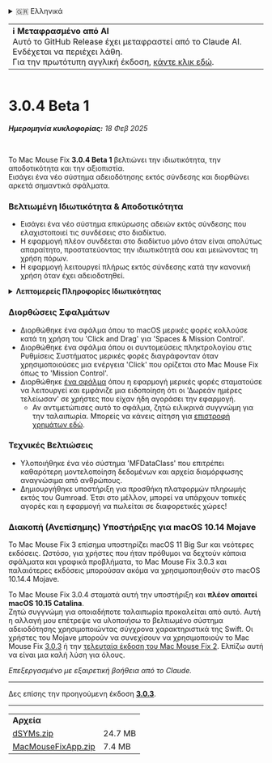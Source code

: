 <details>
<summary>🇬🇷 Ελληνικά</summary>

[🇬🇧 English (GitHub Release)](https://github.com/noah-nuebling/mac-mouse-fix/releases/tag/3.0.4-Beta-1)\
[🇦🇩 Català](https://redirect.macmousefix.com/?target=mmf-release&tag=3.0.4-Beta-1&locale=ca)\
[🇩🇪 Deutsch](https://redirect.macmousefix.com/?target=mmf-release&tag=3.0.4-Beta-1&locale=de)\
[🇪🇸 Español](https://redirect.macmousefix.com/?target=mmf-release&tag=3.0.4-Beta-1&locale=es)\
[🇫🇷 Français](https://redirect.macmousefix.com/?target=mmf-release&tag=3.0.4-Beta-1&locale=fr)\
[🇮🇩 Indonesia](https://redirect.macmousefix.com/?target=mmf-release&tag=3.0.4-Beta-1&locale=id)\
[🇮🇹 Italiano](https://redirect.macmousefix.com/?target=mmf-release&tag=3.0.4-Beta-1&locale=it)\
[🇭🇺 Magyar](https://redirect.macmousefix.com/?target=mmf-release&tag=3.0.4-Beta-1&locale=hu)\
[🇳🇱 Nederlands](https://redirect.macmousefix.com/?target=mmf-release&tag=3.0.4-Beta-1&locale=nl)\
[🇵🇱 Polski](https://redirect.macmousefix.com/?target=mmf-release&tag=3.0.4-Beta-1&locale=pl)\
[🇧🇷 Português (Brasil)](https://redirect.macmousefix.com/?target=mmf-release&tag=3.0.4-Beta-1&locale=pt-BR)\
[🇵🇹 Português (Portugal)](https://redirect.macmousefix.com/?target=mmf-release&tag=3.0.4-Beta-1&locale=pt-PT)\
[🇷🇴 Română](https://redirect.macmousefix.com/?target=mmf-release&tag=3.0.4-Beta-1&locale=ro)\
[🇸🇪 Svenska](https://redirect.macmousefix.com/?target=mmf-release&tag=3.0.4-Beta-1&locale=sv)\
[🇻🇳 Tiếng Việt](https://redirect.macmousefix.com/?target=mmf-release&tag=3.0.4-Beta-1&locale=vi)\
[🇹🇷 Türkçe](https://redirect.macmousefix.com/?target=mmf-release&tag=3.0.4-Beta-1&locale=tr)\
[🇨🇿 Čeština](https://redirect.macmousefix.com/?target=mmf-release&tag=3.0.4-Beta-1&locale=cs)\
**🇬🇷 Ελληνικά**\
[🇷🇺 Русский](https://redirect.macmousefix.com/?target=mmf-release&tag=3.0.4-Beta-1&locale=ru)\
[🇺🇦 Українська](https://redirect.macmousefix.com/?target=mmf-release&tag=3.0.4-Beta-1&locale=uk)\
[🇮🇱 עברית](https://redirect.macmousefix.com/?target=mmf-release&tag=3.0.4-Beta-1&locale=he)\
[🇸🇦 العربية](https://redirect.macmousefix.com/?target=mmf-release&tag=3.0.4-Beta-1&locale=ar)\
[🇮🇳 हिन्दी](https://redirect.macmousefix.com/?target=mmf-release&tag=3.0.4-Beta-1&locale=hi)\
[🇹🇭 ไทย](https://redirect.macmousefix.com/?target=mmf-release&tag=3.0.4-Beta-1&locale=th)\
[🇨🇳 中文 (简体)](https://redirect.macmousefix.com/?target=mmf-release&tag=3.0.4-Beta-1&locale=zh-Hans)\
[🇨🇳 中文 (繁體)](https://redirect.macmousefix.com/?target=mmf-release&tag=3.0.4-Beta-1&locale=zh-Hant)\
[🇭🇰 中文（香港)](https://redirect.macmousefix.com/?target=mmf-release&tag=3.0.4-Beta-1&locale=zh-HK)\
[🇯🇵 日本語](https://redirect.macmousefix.com/?target=mmf-release&tag=3.0.4-Beta-1&locale=ja)\
[🇰🇷 한국어](https://redirect.macmousefix.com/?target=mmf-release&tag=3.0.4-Beta-1&locale=ko)\
[Help translate Mac Mouse Fix to different languages!](https://github.com/noah-nuebling/mac-mouse-fix/discussions/731)
</details>
<table align=><td>
<b>ℹ️ Μεταφρασμένο από AI</b><br>
Αυτό το GitHub Release έχει μεταφραστεί από το Claude AI. Ενδέχεται να περιέχει λάθη.<br>
Για την πρωτότυπη αγγλική έκδοση, <a href="https://github.com/noah-nuebling/mac-mouse-fix/releases/tag/3.0.4-Beta-1">κάντε κλικ εδώ</a>.
</td></table>

<table></table>

# 3.0.4 Beta 1
***Ημερομηνία κυκλοφορίας:** 18 Φεβ 2025*

<br>

Το Mac Mouse Fix **3.0.4 Beta 1** βελτιώνει την ιδιωτικότητα, την αποδοτικότητα και την αξιοπιστία.\
Εισάγει ένα νέο σύστημα αδειοδότησης εκτός σύνδεσης και διορθώνει αρκετά σημαντικά σφάλματα.

### Βελτιωμένη Ιδιωτικότητα & Αποδοτικότητα

- Εισάγει ένα νέο σύστημα επικύρωσης αδειών εκτός σύνδεσης που ελαχιστοποιεί τις συνδέσεις στο διαδίκτυο.
- Η εφαρμογή πλέον συνδέεται στο διαδίκτυο μόνο όταν είναι απολύτως απαραίτητο, προστατεύοντας την ιδιωτικότητά σου και μειώνοντας τη χρήση πόρων.
- Η εφαρμογή λειτουργεί πλήρως εκτός σύνδεσης κατά την κανονική χρήση όταν έχει αδειοδοτηθεί.

<details>
<summary><b>Λεπτομερείς Πληροφορίες Ιδιωτικότητας</b></summary>
Οι προηγούμενες εκδόσεις επικύρωναν τις άδειες διαδικτυακά σε κάθε εκκίνηση, επιτρέποντας πιθανώς την αποθήκευση αρχείων καταγραφής συνδέσεων από διακομιστές τρίτων (GitHub και Gumroad). Το νέο σύστημα εξαλείφει τις περιττές συνδέσεις – μετά την αρχική ενεργοποίηση της άδειας, συνδέεται στο διαδίκτυο μόνο αν τα τοπικά δεδομένα άδειας έχουν καταστραφεί.
<br><br>
Παρόλο που δεν καταγράφηκε ποτέ η συμπεριφορά χρήστη από εμένα προσωπικά, το προηγούμενο σύστημα θεωρητικά επέτρεπε στους διακομιστές τρίτων να καταγράφουν διευθύνσεις IP και χρόνους σύνδεσης. Το Gumroad θα μπορούσε επίσης να καταγράφει το κλειδί της άδειάς σου και πιθανώς να το συσχετίζει με προσωπικές πληροφορίες που κατέγραψε για εσένα όταν αγόρασες το Mac Mouse Fix.
<br><br>
Δεν είχα λάβει υπόψη αυτά τα λεπτά ζητήματα ιδιωτικότητας όταν έφτιαξα το αρχικό σύστημα αδειοδότησης, αλλά τώρα, το Mac Mouse Fix είναι όσο πιο ιδιωτικό και ανεξάρτητο από το διαδίκτυο γίνεται!
<br><br>
Δες επίσης την <a href=https://gumroad.com/privacy>πολιτική απορρήτου του Gumroad</a> και αυτό το <a href=https://github.com/noah-nuebling/mac-mouse-fix/issues/976#issuecomment-2140955801>σχόλιο μου στο GitHub</a>.

</details>

### Διορθώσεις Σφαλμάτων

- Διορθώθηκε ένα σφάλμα όπου το macOS μερικές φορές κολλούσε κατά τη χρήση του 'Click and Drag' για 'Spaces & Mission Control'.
- Διορθώθηκε ένα σφάλμα όπου οι συντομεύσεις πληκτρολογίου στις Ρυθμίσεις Συστήματος μερικές φορές διαγράφονταν όταν χρησιμοποιούσες μια ενέργεια 'Click' που ορίζεται στο Mac Mouse Fix όπως το 'Mission Control'.
- Διορθώθηκε [ένα σφάλμα](https://github.com/noah-nuebling/mac-mouse-fix/issues?q=state%3Aopen%20label%3A%22%27Free%20days%20are%20over%27%20bug%22) όπου η εφαρμογή μερικές φορές σταματούσε να λειτουργεί και εμφάνιζε μια ειδοποίηση ότι οι 'Δωρεάν ημέρες τελείωσαν' σε χρήστες που είχαν ήδη αγοράσει την εφαρμογή.
    - Αν αντιμετώπισες αυτό το σφάλμα, ζητώ ειλικρινά συγγνώμη για την ταλαιπωρία. Μπορείς να κάνεις αίτηση για [επιστροφή χρημάτων εδώ](https://redirect.macmousefix.com/?message=&target=mmf-apply-for-refund&locale=el).

### Τεχνικές Βελτιώσεις

- Υλοποιήθηκε ένα νέο σύστημα 'MFDataClass' που επιτρέπει καθαρότερη μοντελοποίηση δεδομένων και αρχεία διαμόρφωσης αναγνώσιμα από ανθρώπους.
- Δημιουργήθηκε υποστήριξη για προσθήκη πλατφορμών πληρωμής εκτός του Gumroad. Έτσι στο μέλλον, μπορεί να υπάρχουν τοπικές αγορές και η εφαρμογή να πωλείται σε διαφορετικές χώρες!

### Διακοπή (Ανεπίσημης) Υποστήριξης για macOS 10.14 Mojave

Το Mac Mouse Fix 3 επίσημα υποστηρίζει macOS 11 Big Sur και νεότερες εκδόσεις. Ωστόσο, για χρήστες που ήταν πρόθυμοι να δεχτούν κάποια σφάλματα και γραφικά προβλήματα, το Mac Mouse Fix 3.0.3 και παλαιότερες εκδόσεις μπορούσαν ακόμα να χρησιμοποιηθούν στο macOS 10.14.4 Mojave.

Το Mac Mouse Fix 3.0.4 σταματά αυτή την υποστήριξη και **πλέον απαιτεί macOS 10.15 Catalina**.\
Ζητώ συγγνώμη για οποιαδήποτε ταλαιπωρία προκαλείται από αυτό. Αυτή η αλλαγή μου επέτρεψε να υλοποιήσω το βελτιωμένο σύστημα αδειοδότησης χρησιμοποιώντας σύγχρονα χαρακτηριστικά της Swift. Οι χρήστες του Mojave μπορούν να συνεχίσουν να χρησιμοποιούν το Mac Mouse Fix [3.0.3](https://redirect.macmousefix.com/?target=mmf-release&tag=3.0.3&locale=el) ή την [τελευταία έκδοση του Mac Mouse Fix 2](https://redirect.macmousefix.com/?target=mmf2-latest&locale=el). Ελπίζω αυτή να είναι μια καλή λύση για όλους.

*Επεξεργασμένο με εξαιρετική βοήθεια από το Claude.*

---

Δες επίσης την προηγούμενη έκδοση [**3.0.3**](https://redirect.macmousefix.com/?target=mmf-release&tag=3.0.3&locale=el).

---

<table align="start">
<tr>
    <td colspan=2>
        <b>Αρχεία</b>
    </td>
</tr>
<tr>
    <td><a href="https://github.com/noah-nuebling/mac-mouse-fix/releases/download/3.0.4-Beta-1/dSYMs.zip">dSYMs.zip</a></td>
    <td>24.7 MB</td>
</tr>
<tr>
    <td><a href="https://github.com/noah-nuebling/mac-mouse-fix/releases/download/3.0.4-Beta-1/MacMouseFixApp.zip">MacMouseFixApp.zip</a></td>
    <td>7.4 MB</td>
</tr>
</table>